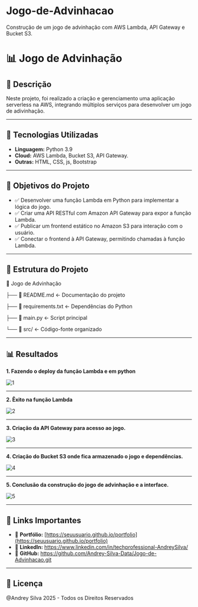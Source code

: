 # Jogo-de-Advinhacao
Construção de um jogo de advinhação com AWS Lambda, API Gateway e Bucket S3.


# 📊 Jogo de Advinhação

## 📌 Descrição
Neste projeto, foi realizado a criação e gerenciamento uma aplicação serverless na AWS, integrando múltiplos serviços para desenvolver um jogo de adivinhação. 

---

## 🚀 Tecnologias Utilizadas
- **Linguagem:** Python 3.9  
- **Cloud:** AWS Lambda, Bucket S3, API Gateway. 
- **Outras:** HTML, CSS, js, Bootstrap

---

## 🎯 Objetivos do Projeto
- ✅ Desenvolver uma função Lambda em Python para implementar a lógica do jogo. 
- ✅ Criar uma API RESTful com Amazon API Gateway para expor a função Lambda.
- ✅ Publicar um frontend estático no Amazon S3 para interação com o usuário.
- ✅ Conectar o frontend à API Gateway, permitindo chamadas à função Lambda.

---

## 📂 Estrutura do Projeto
📁 Jogo de Advinhação

├── 📄 README.md <- Documentação do projeto

├── 📄 requirements.txt <- Dependências do Python

├── 📄 main.py <- Script principal

└── 📁 src/ <- Código-fonte organizado


---

## 📊 Resultados
**1. Fazendo o deploy da função Lambda e em python**

![1](https://github.com/user-attachments/assets/77a80bab-641f-4f25-979e-1bd806bc1cc7)

---
**2. Êxito na função Lambda**

![2](https://github.com/user-attachments/assets/fd1deb0b-211e-4f42-9344-56a5e2d38aa8)

---
**3. Criação da API Gateway para acesso ao jogo.**

![3](https://github.com/user-attachments/assets/3d1d789e-7436-4e94-9dbb-b7c4d97bb540)

---
**4. Criação do Bucket S3 onde fica armazenado o jogo e dependências.**

![4](https://github.com/user-attachments/assets/ed220f01-a47a-463e-9aa3-27107a27286a)

---
**5. Conclusão da construção do jogo de advinhação e a interface.**

![5](https://github.com/user-attachments/assets/6de51bc6-0d33-4969-b881-fbd2380aa13d)



---

## 📎 Links Importantes
- 🔗 **Portfólio:** [https://seuusuario.github.io/portfolio](https://seuusuario.github.io/portfolio)  
- 🔗 **LinkedIn:** https://www.linkedin.com/in/techprofessional-AndreySilva/  
- 🔗 **GitHub:** https://github.com/Andrey-Silva-Data/Jogo-de-Advinhacao.git
---

## 📜 Licença
@Andrey Silva 2025 - Todos os Direitos Reservados
